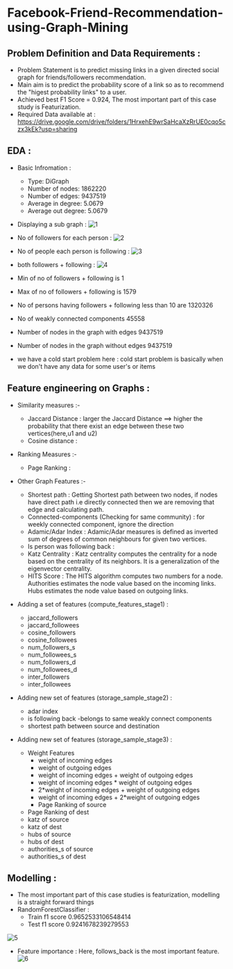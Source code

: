 # Facebook-Friend-Recommendation-using-Graph-Mining

## Problem Definition and Data Requirements :
- Problem Statement is to predict missing links in a given directed social graph for friends/followers recommendation.
- Main aim is to predict the probability score of a link so as to recommend the "higest probability links" to a user.
- Achieved best F1 Score = 0.924, The most important part of this case study is Featurization.
- Required Data available at : https://drive.google.com/drive/folders/1HrxehE9wrSaHcaXzRrUE0cqo5czx3kEk?usp=sharing

## EDA : 
- Basic Infromation :
  - Type: DiGraph
  - Number of nodes: 1862220
  - Number of edges: 9437519
  - Average in degree:   5.0679
  - Average out degree:   5.0679

- Displaying a sub graph :
![1](https://user-images.githubusercontent.com/54996809/154854584-cf3ae60c-7498-4fd2-abab-c5b16c68ffa7.png)

- No of followers for each person :
![2](https://user-images.githubusercontent.com/54996809/154854662-030a3769-38f1-48b2-9ff9-be7d71edc6b7.png)

- No of people each person is following :
![3](https://user-images.githubusercontent.com/54996809/154854721-c32d3e5b-cf81-4360-9543-fe7d4f8265d4.png)

- both followers + following :
![4](https://user-images.githubusercontent.com/54996809/154854775-56a272ca-5841-4c7f-90e5-36f9102a9934.png)

- Min of no of followers + following is 1
- Max of no of followers + following is 1579
- No of persons having followers + following less than 10 are 1320326
- No of weakly connected components 45558

- Number of nodes in the graph with edges 9437519
- Number of nodes in the graph without edges 9437519

- we have a cold start problem here : cold start problem is basically when we don't have any data for some user's or items

## Feature engineering on Graphs :
- Similarity measures :-
    - Jaccard Distance : larger the Jaccard Distance ==> higher the probability that there exist an edge between these two vertices(here,u1 and u2)
    - Cosine distance : 
- Ranking Measures :-
    - Page Ranking :
- Other Graph Features :-
    - Shortest path : Getting Shortest path between two nodes, if nodes have direct path i.e directly connected then we are removing that edge and calculating path.
    - Connected-components (Checking for same community) : for weekly connected component, ignore the direction
    - Adamic/Adar Index : Adamic/Adar measures is defined as inverted sum of degrees of common neighbours for given two vertices.
    - Is person was following back :
    - Katz Centrality :  Katz centrality computes the centrality for a node based on the centrality of its neighbors. It is a generalization of the eigenvector centrality.
    - HITS Score : The HITS algorithm computes two numbers for a node. Authorities estimates the node value based on the incoming links. Hubs estimates the node value based on outgoing links.

- Adding a set of features (compute_features_stage1) :
  - jaccard_followers
  - jaccard_followees
  - cosine_followers
  - cosine_followees
  - num_followers_s
  - num_followees_s
  - num_followers_d
  - num_followees_d
  - inter_followers
  - inter_followees

- Adding new set of features (storage_sample_stage2) :
  - adar index
  - is following back
  -belongs to same weakly connect components
  - shortest path between source and destination

- Adding new set of features (storage_sample_stage3) :
  - Weight Features
    - weight of incoming edges
    - weight of outgoing edges
    - weight of incoming edges + weight of outgoing edges
    - weight of incoming edges * weight of outgoing edges
    - 2*weight of incoming edges + weight of outgoing edges
    - weight of incoming edges + 2*weight of outgoing edges
    - Page Ranking of source
  - Page Ranking of dest
  - katz of source
  - katz of dest
  - hubs of source
  - hubs of dest
  - authorities_s of source
  - authorities_s of dest

## Modelling :
- The most important part of this case studies is featurization, modelling is a straight forward things
- RandomForestClassifier :
  - Train f1 score 0.9652533106548414
  - Test f1 score 0.9241678239279553

![5](https://user-images.githubusercontent.com/54996809/154855898-5d4f7bfd-da9c-49ff-a19b-498ce8b96a5e.png)

- Feature importance : Here, follows_back is the most important feature.
![6](https://user-images.githubusercontent.com/54996809/154855955-45b3ccbb-7fb1-4c13-a629-64f99d15542a.png)







